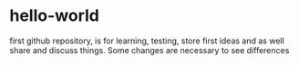 # hello-world
first github repository, is for learning, testing, store first ideas and as well share and discuss things. 
Some changes are necessary to see differences

